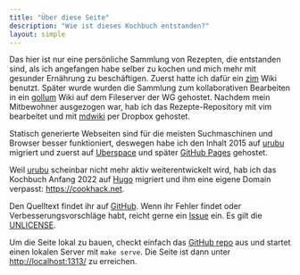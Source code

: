```yaml
---
title: "Über diese Seite"
description: "Wie ist dieses Kochbuch entstanden?"
layout: simple
---
```


Das hier ist nur eine persönliche Sammlung von Rezepten, die entstanden sind, als ich angefangen habe selber zu kochen und mich mehr mit gesunder Ernährung zu beschäftigen. Zuerst hatte ich dafür ein [zim](http://zim-wiki.org/) Wiki benutzt. Später wurde wurden die Sammlung zum kollaborativen Bearbeiten in ein [gollum](https://github.com/gollum/gollum) Wiki auf dem Fileserver der WG gehostet. Nachdem mein Mitbewohner ausgezogen war, hab ich das Rezepte-Repository mit vim bearbeitet und mit [mdwiki](http://dynalon.github.io/mdwiki/#!index.md) per Dropbox gehostet.

Statisch generierte Webseiten sind für die meisten Suchmaschinen und Browser besser funktioniert, deswegen habe ich den Inhalt 2015 auf [urubu](https://github.com/jandecaluwe/urubu) migriert und zuerst auf [Uberspace](https://uberspace.de) und später [GitHub Pages](https://pages.github.com/) gehostet.

Weil [urubu](https://github.com/jandecaluwe/urubu) scheinbar nicht mehr aktiv weiterentwickelt wird, hab ich das Kochbuch Anfang 2022 auf [Hugo](https://gohugo.io/) migriert und ihm eine eigene Domain verpasst: <https://cookhack.net>.

Den Quelltext findet ihr auf [GitHub](https://github.com/skoenig/cookhack). Wenn ihr Fehler findet oder Verbesserungsvorschläge habt, reicht gerne ein [Issue](https://github.com/skoenig/cookhack/issues) ein. Es gilt die [UNLICENSE](/LICENSE.txt).

Um die Seite lokal zu bauen, checkt einfach das [GitHub repo](https://github.com/skoenig/cookhack) aus und startet einen lokalen Server mit `make serve`. Die Seite ist dann unter <http://localhost:1313/> zu erreichen.
